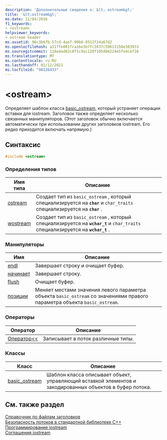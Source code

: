 ```yaml
---
description: 'Дополнительные сведения о: &lt; ostream&gt;'
title: '&lt;ostream&gt;'
ms.date: 11/04/2016
f1_keywords:
- <ostream>
helpviewer_keywords:
- ostream header
ms.assetid: 90c3b6fb-57cd-4ae7-99b8-8512f24a67d2
ms.openlocfilehash: a31ffe801fca16e3b7fc1037c59613150e383933
ms.sourcegitcommit: 118e4ad82c0f1c9ac120f105d84224e5fe4cef28
ms.translationtype: MT
ms.contentlocale: ru-RU
ms.lasthandoff: 01/12/2021
ms.locfileid: "98126433"
---
```

# <a name="ltostreamgt"></a>&lt;ostream&gt;

Определяет шаблон класса [basic_ostream](../standard-library/basic-ostream-class.md), который устраняет операции вставки для iostream. Заголовок также определяет несколько связанных манипуляторов. (Этот заголовок обычно включается автоматически при использовании других заголовков iostream. Его редко приходится включать напрямую.)

## <a name="syntax"></a>Синтаксис

```cpp
#include <ostream>
```

### <a name="typedefs"></a>Определения типов

|Имя типа|Описание|
|-|-|
|[ostream](../standard-library/ostream-typedefs.md#ostream)|Создает тип из `basic_ostream` , который специализируется на **`char`** и `char_traits` специализируется на **`char`** .|
|[wostream](../standard-library/ostream-typedefs.md#wostream)|Создает тип из `basic_ostream` , который специализируется на **`wchar_t`** и `char_traits` специализируется на **`wchar_t`** .|

### <a name="manipulators"></a>Манипуляторы

|Имя|Описание|
|-|-|
|[endl](../standard-library/ostream-functions.md#endl)|Завершает строку и очищает буфер.|
|[начинает](../standard-library/ostream-functions.md#ends)|Завершает строку.|
|[flush](../standard-library/ostream-functions.md#flush)|Очищает буфер.|
|[позиции](../standard-library/ostream-functions.md#swap)|Меняет местами значения левого параметра объекта `basic_ostream` со значениями правого параметра объекта `basic_ostream`.|

### <a name="operators"></a>Операторы

|Оператор|Описание|
|-|-|
|[Оператор<<](../standard-library/ostream-operators.md#op_lt_lt)|Записывает в поток различные типы.|

### <a name="classes"></a>Классы

|Класс|Описание|
|-|-|
|[basic_ostream](../standard-library/basic-ostream-class.md)|Шаблон класса описывает объект, управляющий вставкой элементов и закодированных объектов в буфер потока.|

## <a name="see-also"></a>См. также раздел

[Справочник по файлам заголовков](../standard-library/cpp-standard-library-header-files.md)\
[Безопасность потоков в стандартной библиотеке C++](../standard-library/thread-safety-in-the-cpp-standard-library.md)\
[Программирование iostream](../standard-library/iostream-programming.md)\
[Соглашения iostream](../standard-library/iostreams-conventions.md)
